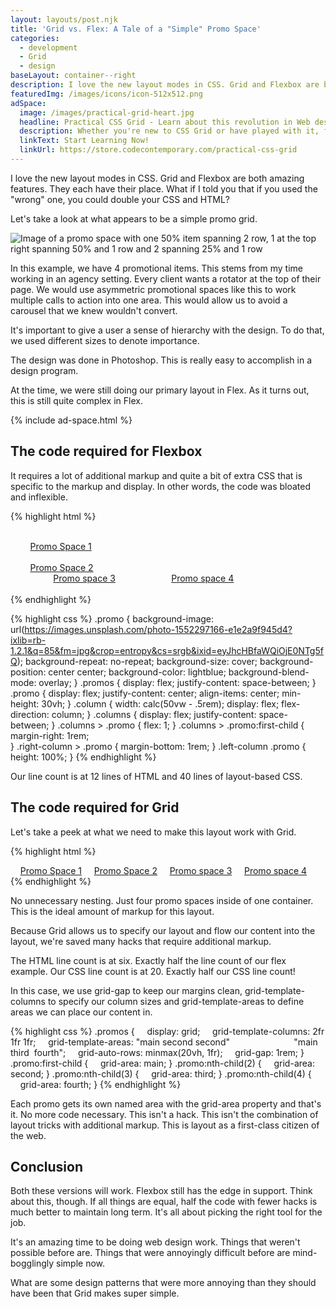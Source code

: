 ```yaml
---
layout: layouts/post.njk
title: 'Grid vs. Flex: A Tale of a "Simple" Promo Space'
categories:
  - development
  - Grid
  - design
baseLayout: container--right
description: I love the new layout modes in CSS. Grid and Flexbox are both amazing features. They each have their place. What if I told you that if you used the "wrong" one, you could double your CSS and HTML? Let's take a look at what appears to be a simple promo grid.
featuredImg: /images/icons/icon-512x512.png
adSpace: 
  image: /images/practical-grid-heart.jpg
  headline: Practical CSS Grid - Learn about this revolution in Web design!
  description: Whether you're new to CSS Grid or have played with it, finding practical examples of this new layout mechanism is the best way to learn it's power. Sign up below for two hours of practical grid knowledge just for you!
  linkText: Start Learning Now!
  linkUrl: https://store.codecontemporary.com/practical-css-grid
---
```


I love the new layout modes in CSS. Grid and Flexbox are both amazing features. They each have their place. What if I told you that if you used the "wrong" one, you could double your CSS and HTML?

Let's take a look at what appears to be a simple promo grid.

![Image of a promo space with one 50% item spanning 2 row, 1 at the top right spanning 50% and 1 row and 2 spanning 25% and 1 row](/images/simple-promo-space.jpg)

In this example, we have 4 promotional items. This stems from my time working in an agency setting. Every client wants a rotator at the top of their page. We would use asymmetric promotional spaces like this to work multiple calls to action into one area. This would allow us to avoid a carousel that we knew wouldn't convert.

It's important to give a user a sense of hierarchy with the design. To do that, we used different sizes to denote importance.

The design was done in Photoshop. This is really easy to accomplish in a design program. 

At the time, we were still doing our primary layout in Flex. As it turns out, this is still quite complex in Flex.

{% include ad-space.html %}

## The code required for Flexbox

It requires a lot of additional markup and quite a bit of extra CSS that is specific to the markup and display. In other words, the code was bloated and inflexible.

{% highlight html %}
<div class="promos">
    <div class="left-column">
        <a href="#" class="promo">Promo Space 1</a>
    </div>
    <div class="right-column">
        <a href="#" class="promo">Promo Space 2</a>
        <div class="columns">
            <a href="#" class="promo">Promo space 3</a>
            <a href="#" class="promo">Promo space 4</a>
        </div>
    </div>
</div>
{% endhighlight %}

{% highlight css %}
.promo {
    background-image: url(https://images.unsplash.com/photo-1552297166-e1e2a9f945d4?ixlib=rb-1.2.1&q=85&fm=jpg&crop=entropy&cs=srgb&ixid=eyJhcHBfaWQiOjE0NTg5fQ);
    background-repeat: no-repeat;
    background-size: cover;
    background-position: center center;
    background-color: lightblue;
    background-blend-mode: overlay;
}
.promos {
    display: flex;
    justify-content: space-between;
}
.promo {
    display: flex;
    justify-content: center;
    align-items: center;
    min-height: 30vh;
}
.column {
    width: calc(50vw - .5rem);
    display: flex;
    flex-direction: column;
}
.columns {
    display: flex;
    justify-content: space-between;
}
.columns > .promo {
    flex: 1;
}
.columns > .promo:first-child {
    margin-right: 1rem;  
}
.right-column > .promo {
    margin-bottom: 1rem;
}
.left-column .promo {
    height: 100%;
}
{% endhighlight %}

Our line count is at 12 lines of HTML and 40 lines of layout-based CSS.

## The code required for Grid

Let's take a peek at what we need to make this layout work with Grid.

{% highlight html %}
<div class="promos">
    <a href="#" class="promo">Promo Space 1</a>
    <a href="#" class="promo">Promo Space 2</a>
    <a href="#" class="promo">Promo space 3</a>
    <a href="#" class="promo">Promo space 4</a>
</div>
{% endhighlight %}

No unnecessary nesting. Just four promo spaces inside of one container. This is the ideal amount of markup for this layout.

Because Grid allows us to specify our layout and flow our content into the layout, we're saved many hacks that require additional markup.

The HTML line count is at six. Exactly half the line count of our flex example. Our CSS line count is at 20\. Exactly half our CSS line count!

In this case, we use grid-gap to keep our margins clean, grid-template-columns to specify our column sizes and grid-template-areas to define areas we can place our content in.

{% highlight css %}
.promos {
    display: grid;
    grid-template-columns: 2fr 1fr 1fr;
    grid-template-areas: "main second second"
                         "main third  fourth";
    grid-auto-rows: minmax(20vh, 1fr);
    grid-gap: 1rem;
}
.promo:first-child {
    grid-area: main;
}
.promo:nth-child(2) {
    grid-area: second;
}
.promo:nth-child(3) {
    grid-area: third;
}
.promo:nth-child(4) {
    grid-area: fourth;
}
{% endhighlight %}

Each promo gets its own named area with the grid-area property and that's it. No more code necessary. This isn't a hack. This isn't the combination of layout tricks with additional markup. This is layout as a first-class citizen of the web.

## Conclusion

Both these versions will work. Flexbox still has the edge in support. Think about this, though. If all things are equal, half the code with fewer hacks is much better to maintain long term. It's all about picking the right tool for the job.

It's an amazing time to be doing web design work. Things that weren't possible before are. Things that were annoyingly difficult before are mind-bogglingly simple now.

What are some design patterns that were more annoying than they should have been that Grid makes super simple.